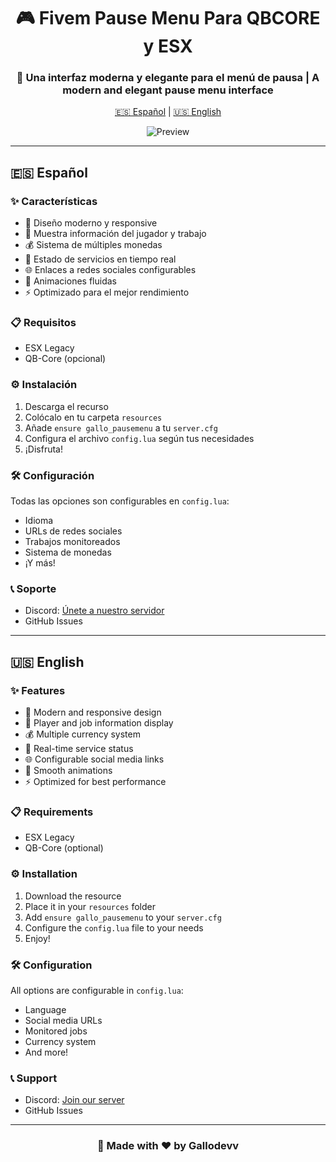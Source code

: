 <div align="center">
  
# 🎮 Fivem Pause Menu Para QBCORE y ESX

### 🌟 Una interfaz moderna y elegante para el menú de pausa | A modern and elegant pause menu interface

[🇪🇸 Español](#español) | [🇺🇸 English](#english)

![Preview](preview.gif)

</div>

---

<div id="español">

## 🇪🇸 Español

### ✨ Características
* 🎯 Diseño moderno y responsive
* 💼 Muestra información del jugador y trabajo
* 💰 Sistema de múltiples monedas
* 👥 Estado de servicios en tiempo real
* 🌐 Enlaces a redes sociales configurables
* 🎨 Animaciones fluidas
* ⚡ Optimizado para el mejor rendimiento

### 📋 Requisitos
* ESX Legacy
* QB-Core (opcional)

### ⚙️ Instalación
1. Descarga el recurso
2. Colócalo en tu carpeta `resources`
3. Añade `ensure gallo_pausemenu` a tu `server.cfg`
4. Configura el archivo `config.lua` según tus necesidades
5. ¡Disfruta!

### 🛠️ Configuración
Todas las opciones son configurables en `config.lua`:
* Idioma
* URLs de redes sociales
* Trabajos monitoreados
* Sistema de monedas
* ¡Y más!

### 📞 Soporte
* Discord: [Únete a nuestro servidor](https://discord.gg/Q9h6SqxZBR)
* GitHub Issues

</div>

---

<div id="english">

## 🇺🇸 English

### ✨ Features
* 🎯 Modern and responsive design
* 💼 Player and job information display
* 💰 Multiple currency system
* 👥 Real-time service status
* 🌐 Configurable social media links
* 🎨 Smooth animations
* ⚡ Optimized for best performance

### 📋 Requirements
* ESX Legacy
* QB-Core (optional)

### ⚙️ Installation
1. Download the resource
2. Place it in your `resources` folder
3. Add `ensure gallo_pausemenu` to your `server.cfg`
4. Configure the `config.lua` file to your needs
5. Enjoy!

### 🛠️ Configuration
All options are configurable in `config.lua`:
* Language
* Social media URLs
* Monitored jobs
* Currency system
* And more!

### 📞 Support
* Discord: [Join our server](https://discord.gg/Q9h6SqxZBR)
* GitHub Issues

</div>

---

<div align="center">

### 🌟 Made with ❤️ by Gallodevv

</div>
